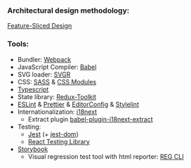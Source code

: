 ### Architectural design methodology:

[Feature-Sliced Design](https://feature-sliced.design/)

### Tools:

* Bundler: [Webpack](https://webpack.js.org/)
* JavaScript Compiler: [Babel](https://babeljs.io/)
* SVG loader: [SVGR](https://react-svgr.com/)
* CSS: [SASS](https://sass-lang.com/) & [CSS Modules](https://github.com/css-modules/css-modules)
* [Typescript](https://www.typescriptlang.org/)
* State library: [Redux-Toolkit](https://redux-toolkit.js.org/)
* [ESLint](https://eslint.org/) & [Prettier](https://prettier.io/)
  & [EditorConfig](https://editorconfig.org/)
  & [Stylelint](https://stylelint.io/)
* Internationalization: [i18next](https://www.i18next.com/)
  * Extract plugin [babel-plugin-i18next-extract](https://i18next-extract.netlify.app/#/)
* Testing:
  * [Jest](https://jestjs.io/) (+ [jest-dom](https://github.com/testing-library/jest-dom))
  * [React Testing Library](https://testing-library.com/)
* [Storybook](https://storybook.js.org/)
  * Visual regression test tool with html reporter: [REG CLI](https://github.com/reg-viz/reg-cli) 


